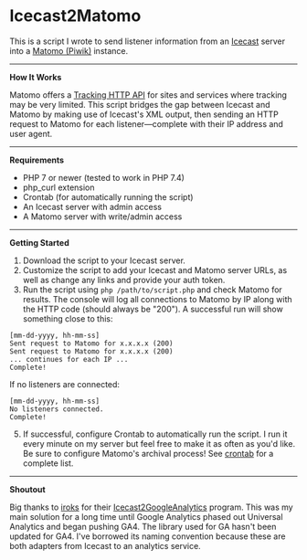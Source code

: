 # Icecast2Matomo


This is a script I wrote to send listener information from an [Icecast](https://www.icecast.org/) server into a [Matomo (Piwik)](https://matomo.org/) instance.

---
**How It Works**

Matomo offers a [Tracking HTTP API](https://developer.matomo.org/api-reference/tracking-api) for sites and services where tracking may be very limited.  This script bridges the gap between Icecast and Matomo by making use of Icecast's XML output, then sending an HTTP request to Matomo for each listener—complete with their IP address and user agent.

---
**Requirements**

- PHP 7 or newer (tested to work in PHP 7.4)
- php_curl extension
- Crontab (for automatically running the script)
- An Icecast server with admin access
- A Matomo server with write/admin access

---
**Getting Started**

1. Download the script to your Icecast server.
2. Customize the script to add your Icecast and Matomo server URLs, as well as change any links and provide your auth token.
3. Run the script using `php /path/to/script.php` and check Matomo for results.  The console will log all connections to Matomo by IP along with the HTTP code (should always be "200").  A successful run will show something close to this:

```
[mm-dd-yyyy, hh-mm-ss]
Sent request to Matomo for x.x.x.x (200)
Sent request to Matomo for x.x.x.x (200)
... continues for each IP ...
Complete!
```

If no listeners are connected:

```
[mm-dd-yyyy, hh-mm-ss]
No listeners connected.
Complete!
```

5. If successful, configure Crontab to automatically run the script.  I run it every minute on my server but feel free to make it as often as you'd like.  Be sure to configure Matomo's archival process!  See [crontab](https://github.com/simsnet/Icecast2Matomo/blob/main/crontab) for a complete list.

---
**Shoutout**

Big thanks to [iroks](https://github.com/iroks) for their [Icecast2GoogleAnalytics](https://github.com/iroks/Icecast2GoogleAnalytics) program.  This was my main solution for a long time until Google Analytics phased out Universal Analytics and began pushing GA4.  The library used for GA hasn't been updated for GA4.  I've borrowed its naming convention because these are both adapters from Icecast to an analytics service.
